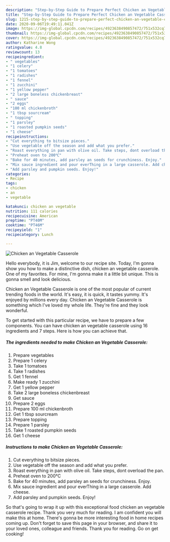 ```yaml
---
description: "Step-by-Step Guide to Prepare Perfect Chicken an Vegetable Casserole"
title: "Step-by-Step Guide to Prepare Perfect Chicken an Vegetable Casserole"
slug: 1215-step-by-step-guide-to-prepare-perfect-chicken-an-vegetable-casserole
date: 2020-09-06T19:49:11.041Z
image: https://img-global.cpcdn.com/recipes/4923638490857472/751x532cq70/chicken-an-vegetable-casserole-recipe-main-photo.jpg
thumbnail: https://img-global.cpcdn.com/recipes/4923638490857472/751x532cq70/chicken-an-vegetable-casserole-recipe-main-photo.jpg
cover: https://img-global.cpcdn.com/recipes/4923638490857472/751x532cq70/chicken-an-vegetable-casserole-recipe-main-photo.jpg
author: Katharine Wong
ratingvalue: 4.8
reviewcount: 13
recipeingredient:
- " vegetables"
- "1 celery"
- "1 tomatoes"
- "1 radishes"
- "1 fennel"
- "1 zucchini"
- "1 yellow pepper"
- "2 large boneless chickenbreast"
- " sauce"
- "2 eggs"
- "100 ml chickenbroth"
- "1 tbsp sourcream"
- " topping"
- "1 parsley"
- "1 roasted pumpkin seeds"
- "1 cheese"
recipeinstructions:
- "Cut everything to bitsize pieces."
- "Use vegetable off the season and add what you prefer."
- "Roast everything in pan with olive oil. Take steps, dont overload the pan."
- "Preheat oven to 200℃"
- "Bake for 40 minutes, add parsley an seeds for crunchiness. Enjoy."
- "Mix sauce ingredient and pour everThing in a large casserole. Add cheese."
- "Add parsley and pumpkin seeds. Enjoy!"
categories:
- Recipe
tags:
- chicken
- an
- vegetable

katakunci: chicken an vegetable 
nutrition: 111 calories
recipecuisine: American
preptime: "PT40M"
cooktime: "PT46M"
recipeyield: "1"
recipecategory: Lunch

---
```



![Chicken an Vegetable Casserole](https://img-global.cpcdn.com/recipes/4923638490857472/751x532cq70/chicken-an-vegetable-casserole-recipe-main-photo.jpg)

Hello everybody, it is Jim, welcome to our recipe site. Today, I'm gonna show you how to make a distinctive dish, chicken an vegetable casserole. One of my favorites. For mine, I'm gonna make it a little bit unique. This is gonna smell and look delicious.

Chicken an Vegetable Casserole is one of the most popular of current trending foods in the world. It's easy, it is quick, it tastes yummy. It's enjoyed by millions every day. Chicken an Vegetable Casserole is something which I've loved my whole life. They're fine and they look wonderful.




To get started with this particular recipe, we have to prepare a few components. You can have chicken an vegetable casserole using 16 ingredients and 7 steps. Here is how you can achieve that.

<!--inarticleads1-->

##### The ingredients needed to make Chicken an Vegetable Casserole:

1. Prepare  vegetables
1. Prepare 1 celery
1. Take 1 tomatoes
1. Take 1 radishes
1. Get 1 fennel
1. Make ready 1 zucchini
1. Get 1 yellow pepper
1. Take 2 large boneless chickenbreast
1. Get  sauce
1. Prepare 2 eggs
1. Prepare 100 ml chickenbroth
1. Get 1 tbsp sourcream
1. Prepare  topping
1. Prepare 1 parsley
1. Take 1 roasted pumpkin seeds
1. Get 1 cheese




<!--inarticleads2-->

##### Instructions to make Chicken an Vegetable Casserole:

1. Cut everything to bitsize pieces.
1. Use vegetable off the season and add what you prefer.
1. Roast everything in pan with olive oil. Take steps, dont overload the pan.
1. Preheat oven to 200℃
1. Bake for 40 minutes, add parsley an seeds for crunchiness. Enjoy.
1. Mix sauce ingredient and pour everThing in a large casserole. Add cheese.
1. Add parsley and pumpkin seeds. Enjoy!




So that's going to wrap it up with this exceptional food chicken an vegetable casserole recipe. Thank you very much for reading. I am confident you will make this at home. There's gonna be more interesting food in home recipes coming up. Don't forget to save this page in your browser, and share it to your loved ones, colleague and friends. Thank you for reading. Go on get cooking!
